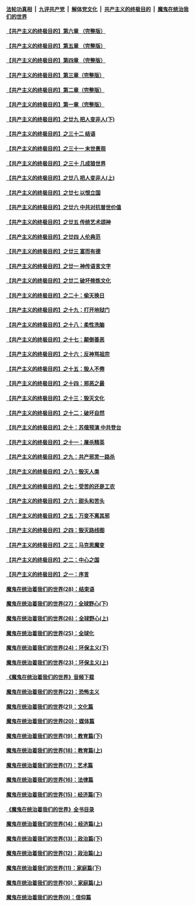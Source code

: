 

####  [法轮功真相](../../../../basic/blob/master/README.md?t=04150701) &nbsp;|&nbsp; [九评共产党](../../../../9ping.md/blob/master/README.md?t=04150701) &nbsp;|&nbsp; [解体党文化](../../../../jtdwh.md/blob/master/README.md?t=04150701)  &nbsp;|&nbsp; [共产主义的终极目的](../../../../gczydzjmd.md/blob/master/README.md?t=04150701) &nbsp;|&nbsp; [魔鬼在统治我们的世界](../../../../mgztzwmdsj.md/blob/master/README.md?t=04150701) 

#### [【共产主义的终极目的】第六章 （完整版）](../pages/nsc422/n11428913.md?t=04150701) 

#### [【共产主义的终极目的】第五章 （完整版）](../pages/nsc422/n11428912.md?t=04150701) 

#### [【共产主义的终极目的】第四章 （完整版）](../pages/nsc422/n11428907.md?t=04150701) 

#### [【共产主义的终极目的】第三章（完整版）](../pages/nsc422/n11428848.md?t=04150701) 

#### [【共产主义的终极目的】第二章（完整版）](../pages/nsc422/n11428831.md?t=04150701) 

#### [【共产主义的终极目的】第一章（完整版）](../pages/nsc422/n11417651.md?t=04150701) 

#### [【共产主义的终极目的】之廿九 把人变非人(下)](../pages/nsc422/n11344140.md?t=04150701) 

#### [【共产主义的终极目的】之三十二 结语](../pages/nsc422/n11360535.md?t=04150701) 

#### [【共产主义的终极目的】之三十一 末世景观](../pages/nsc422/n11351129.md?t=04150701) 

#### [【共产主义的终极目的】之三十 几成狼世界](../pages/nsc422/n11348280.md?t=04150701) 

#### [【共产主义的终极目的】之廿八 把人变非人(上)](../pages/nsc422/n11340492.md?t=04150701) 

#### [【共产主义的终极目的】之廿七 以恨立国](../pages/nsc422/n11336944.md?t=04150701) 

#### [【共产主义的终极目的】之廿六 中共对抗普世价值](../pages/nsc422/n11324785.md?t=04150701) 

#### [【共产主义的终极目的】之廿五 传统艺术颂神](../pages/nsc422/n11296396.md?t=04150701) 

#### [【共产主义的终极目的】之廿四 人伦典范](../pages/nsc422/n11296397.md?t=04150701) 

#### [【共产主义的终极目的】之廿三 富而有德](../pages/nsc422/n11283598.md?t=04150701) 

#### [【共产主义的终极目的】之廿一 神传语言文字](../pages/nsc422/n11263265.md?t=04150701) 

#### [【共产主义的终极目的】之廿二 破坏修炼文化](../pages/nsc422/n11245728.md?t=04150701) 

#### [【共产主义的终极目的】之二十：偷天换日](../pages/nsc422/n11238846.md?t=04150701) 

#### [【共产主义的终极目的】之十九：打开地狱门](../pages/nsc422/n11206376.md?t=04150701) 

#### [【共产主义的终极目的】之十八：柔性洗脑](../pages/nsc422/n11199994.md?t=04150701) 

#### [【共产主义的终极目的】之十七：颠倒善恶](../pages/nsc422/n11179782.md?t=04150701) 

#### [【共产主义的终极目的】之十六：反神骂祖宗](../pages/nsc422/n11166798.md?t=04150701) 

#### [【共产主义的终极目的】之十五：毁人不倦](../pages/nsc422/n11166792.md?t=04150701) 

#### [【共产主义的终极目的】之十四：邪恶之最](../pages/nsc422/n11150249.md?t=04150701) 

#### [【共产主义的终极目的】之十三：毁灭文化](../pages/nsc422/n11135227.md?t=04150701) 

#### [【共产主义的终极目的】之十二：破坏自然](../pages/nsc422/n11135214.md?t=04150701) 

#### [【共产主义的终极目的】之十：苏俄预演 中共登台](../pages/nsc422/n11118424.md?t=04150701) 

#### [【共产主义的终极目的】之十一：屠杀精英](../pages/nsc422/n11118442.md?t=04150701) 

#### [【共产主义的终极目的】之九：共产邪灵一路杀](../pages/nsc422/n11114139.md?t=04150701) 

#### [【共产主义的终极目的】之八：毁灭人类](../pages/nsc422/n11108503.md?t=04150701) 

#### [【共产主义的终极目的】之七：受苦的还是工农](../pages/nsc422/n11101809.md?t=04150701) 

#### [【共产主义的终极目的】之六：甜头和苦头](../pages/nsc422/n11096971.md?t=04150701) 

#### [【共产主义的终极目的】之五：万变不离其邪](../pages/nsc422/n11091285.md?t=04150701) 

#### [【共产主义的终极目的】之四：毁灭路线图](../pages/nsc422/n11086284.md?t=04150701) 

#### [【共产主义的终极目的】之三：马克思魔变](../pages/nsc422/n11061941.md?t=04150701) 

#### [【共产主义的终极目的】之二：中心之国](../pages/nsc422/n11047728.md?t=04150701) 

#### [【共产主义的终极目的】之一：序言](../pages/nsc422/n11086077.md?t=04150701) 

#### [魔鬼在统治着我们的世界(28)：结束语](../pages/nsc422/n10936246.md?t=04150701) 

#### [魔鬼在统治着我们的世界(27)：全球野心(下)](../pages/nsc422/n10928319.md?t=04150701) 

#### [魔鬼在统治着我们的世界(26)：全球野心(上)](../pages/nsc422/n10900318.md?t=04150701) 

#### [魔鬼在统治着我们的世界(25)：全球化](../pages/nsc422/n10788205.md?t=04150701) 

#### [魔鬼在统治着我们的世界(24)：环保主义(下)](../pages/nsc422/n10695307.md?t=04150701) 

#### [魔鬼在统治着我们的世界(23)：环保主义(上)](../pages/nsc422/n10688613.md?t=04150701) 

#### [《魔鬼在统治着我们的世界》音频下载](../pages/nsc422/n10635553.md?t=04150701) 

#### [魔鬼在统治着我们的世界(22)：恐怖主义](../pages/nsc422/n10614727.md?t=04150701) 

#### [魔鬼在统治着我们的世界(21)：文化篇](../pages/nsc422/n10597706.md?t=04150701) 

#### [魔鬼在统治着我们的世界(20)：媒体篇](../pages/nsc422/n10586579.md?t=04150701) 

#### [魔鬼在统治着我们的世界(19)：教育篇(下)](../pages/nsc422/n10564808.md?t=04150701) 

#### [魔鬼在统治着我们的世界(18)：教育篇(上)](../pages/nsc422/n10526970.md?t=04150701) 

#### [魔鬼在统治着我们的世界(17)：艺术篇](../pages/nsc422/n10499093.md?t=04150701) 

#### [魔鬼在统治着我们的世界(16)：法律篇](../pages/nsc422/n10485969.md?t=04150701) 

#### [魔鬼在统治着我们的世界(15)：经济篇(下)](../pages/nsc422/n10469975.md?t=04150701) 

#### [《魔鬼在统治着我们的世界》全书目录](../pages/nsc422/n10464261.md?t=04150701) 

#### [魔鬼在统治着我们的世界(14)：经济篇(上)](../pages/nsc422/n10457370.md?t=04150701) 

#### [魔鬼在统治着我们的世界(13)：政治篇(下)](../pages/nsc422/n10448270.md?t=04150701) 

#### [魔鬼在统治着我们的世界(12)：政治篇(上)](../pages/nsc422/n10444576.md?t=04150701) 

#### [魔鬼在统治着我们的世界(11)：家庭篇(下)](../pages/nsc422/n10440961.md?t=04150701) 

#### [魔鬼在统治着我们的世界(10)：家庭篇(上)](../pages/nsc422/n10435448.md?t=04150701) 

#### [魔鬼在统治着我们的世界(9)：信仰篇](../pages/nsc422/n10432159.md?t=04150701) 


